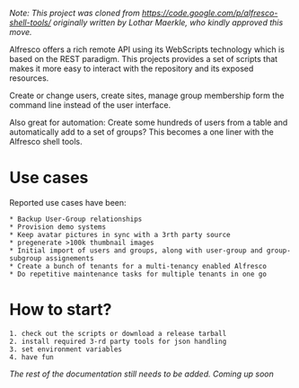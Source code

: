 *Note: This project was cloned from https://code.google.com/p/alfresco-shell-tools/
originally written by Lothar Maerkle, who kindly approved this move.*

Alfresco offers a rich remote API using its WebScripts technology which is based
on the REST paradigm. This projects provides a set of scripts that makes it more
easy to interact with the repository and its exposed resources.

Create or change users, create sites, manage group membership form the command
line instead of the user interface.

Also great for automation: Create some hundreds of users from a table and
automatically add to a set of groups? This becomes a one liner with the Alfresco
shell tools.

# Use cases

Reported use cases have been:

    * Backup User-Group relationships
    * Provision demo systems
    * Keep avatar pictures in sync with a 3rth party source
    * pregenerate >100k thumbnail images
    * Initial import of users and groups, along with user-group and group-subgroup assignements
    * Create a bunch of tenants for a multi-tenancy enabled Alfresco
    * Do repetitive maintenance tasks for multiple tenants in one go 

# How to start?

    1. check out the scripts or download a release tarball
    2. install required 3-rd party tools for json handling
    3. set environment variables
    4. have fun

*The rest of the documentation still needs to be added. Coming up soon*
